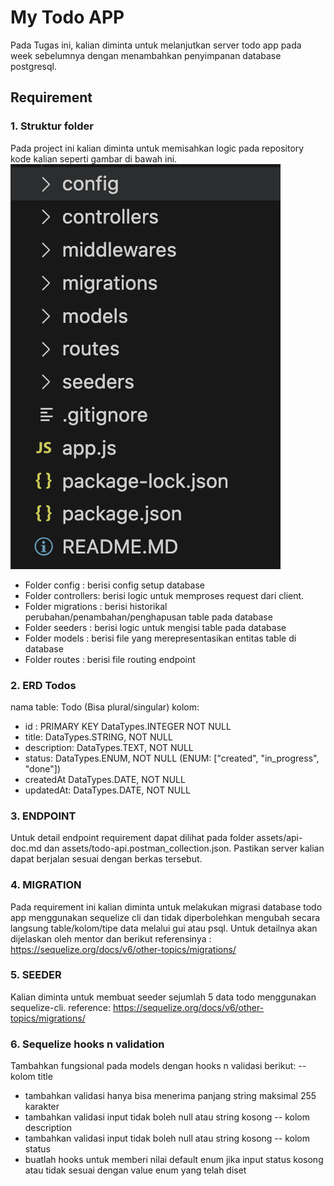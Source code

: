 # My Todo APP
Pada Tugas ini, kalian diminta untuk melanjutkan server todo app pada week sebelumnya dengan menambahkan penyimpanan database postgresql.

## Requirement
### 1. Struktur folder

Pada project ini kalian diminta untuk memisahkan logic pada repository kode kalian seperti gambar di bawah ini.
![Model-Controller Struktur Folder](./assets/folder-structure.png "Model-Controller Struktur Folder")

- Folder config : berisi config setup database
- Folder controllers: berisi logic untuk memproses request dari client.
- Folder migrations : berisi historikal perubahan/penambahan/penghapusan table pada database
- Folder seeders : berisi logic untuk mengisi table pada database
- Folder models : berisi file yang merepresentasikan entitas table di database
- Folder routes : berisi file routing endpoint

### 2. ERD Todos

nama table: Todo (Bisa plural/singular)
kolom:
- id : PRIMARY KEY DataTypes.INTEGER NOT NULL
- title: DataTypes.STRING, NOT NULL
- description: DataTypes.TEXT, NOT NULL
- status: DataTypes.ENUM, NOT NULL (ENUM: ["created", "in_progress", "done"])
- createdAt DataTypes.DATE, NOT NULL
- updatedAt: DataTypes.DATE, NOT NULL

### 3. ENDPOINT
Untuk detail endpoint requirement dapat dilihat pada folder assets/api-doc.md dan assets/todo-api.postman_collection.json. Pastikan server kalian dapat berjalan sesuai dengan berkas tersebut.

### 4. MIGRATION
Pada requirement ini kalian diminta untuk melakukan migrasi database todo app menggunakan sequelize cli dan tidak diperbolehkan mengubah secara langsung table/kolom/tipe data melalui gui atau psql. Untuk detailnya akan dijelaskan oleh mentor dan berikut referensinya : https://sequelize.org/docs/v6/other-topics/migrations/

### 5. SEEDER
Kalian diminta untuk membuat seeder sejumlah 5 data todo menggunakan sequelize-cli.
reference: https://sequelize.org/docs/v6/other-topics/migrations/

### 6. Sequelize hooks n validation
Tambahkan fungsional pada models dengan hooks n validasi berikut:
-- kolom title
- tambahkan validasi hanya bisa menerima panjang string maksimal 255 karakter
- tambahkan validasi input tidak boleh null atau string kosong
-- kolom description
- tambahkan validasi input tidak boleh null atau string kosong
-- kolom status
- buatlah hooks untuk memberi nilai default enum jika input status kosong atau tidak sesuai dengan value enum yang telah diset 

